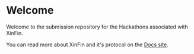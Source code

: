 # Welcome

Welcome to the submission repository for the Hackathons associated with XinFin.

You can read more about XinFin and it's protocol on the [Docs site]().

